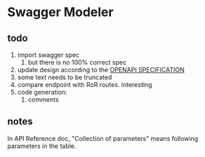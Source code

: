 # Swagger Modeler


## todo

1. import swagger spec
    1. but there is no 100% correct spec
1. update design according to the [OPENAPI SPECIFICATION](http://swagger.io/specification/)
1. some text needs to be truncated
1. compare endpoint with RoR routes. interesting
1. code generation:
    1. comments


## notes

In API Reference doc, "Collection of parameters" means following parameters in the table.
